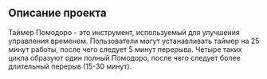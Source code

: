 ## Описание проекта

Таймер Помодоро - это инструмент, используемый для улучшения управления временем. Пользователи могут устанавливать таймер на 25 минут работы, после чего следует 5 минут перерыва. Четыре таких цикла образуют один полный Помодоро, после чего следует более длительный перерыв (15-30 минут).
